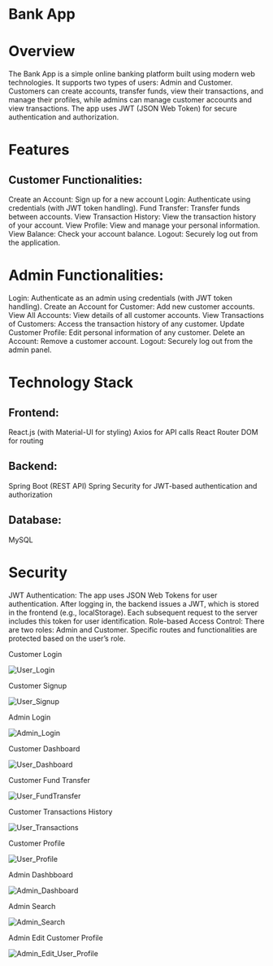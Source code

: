 # Bank App
# Overview
The Bank App is a simple online banking platform built using modern web technologies. It supports two types of users: Admin and Customer. Customers can create accounts, transfer funds, view their transactions, and manage their profiles, while admins can manage customer accounts and view transactions. The app uses JWT (JSON Web Token) for secure authentication and authorization.

# Features
## Customer Functionalities:
Create an Account: Sign up for a new account
Login: Authenticate using credentials (with JWT token handling).
Fund Transfer: Transfer funds between accounts.
View Transaction History: View the transaction history of your account.
View Profile: View and manage your personal information.
View Balance: Check your account balance.
Logout: Securely log out from the application.
# Admin Functionalities:
Login: Authenticate as an admin using credentials (with JWT token handling).
Create an Account for Customer: Add new customer accounts.
View All Accounts: View details of all customer accounts.
View Transactions of Customers: Access the transaction history of any customer.
Update Customer Profile: Edit personal information of any customer.
Delete an Account: Remove a customer account.
Logout: Securely log out from the admin panel.
# Technology Stack
## Frontend:

React.js (with Material-UI for styling)
Axios for API calls
React Router DOM for routing
## Backend:

Spring Boot (REST API)
Spring Security for JWT-based authentication and authorization
## Database:

MySQL
# Security


JWT Authentication: The app uses JSON Web Tokens for user authentication. After logging in, the backend issues a JWT, which is stored in the frontend (e.g., localStorage). Each subsequent request to the server includes this token for user identification.
Role-based Access Control: There are two roles: Admin and Customer. Specific routes and functionalities are protected based on the user’s role.



Customer Login

![User_Login](https://github.com/user-attachments/assets/b929779f-993d-402f-87bd-855a0652aa65)



Customer Signup

![User_Signup](https://github.com/user-attachments/assets/5e4c2dd0-1cbc-464a-92dc-ec7fe0e9216f)


Admin Login

![Admin_Login](https://github.com/user-attachments/assets/36a36913-4d36-490f-8ac5-a832efcdbc1b)


Customer Dashboard

![User_Dashboard](https://github.com/user-attachments/assets/60fc8b83-47e6-4fad-9d86-241fd1e7535d)


Customer Fund Transfer

![User_FundTransfer](https://github.com/user-attachments/assets/5b05ee17-a1fe-456b-84de-ddbb714dfa3e)


Customer Transactions History

![User_Transactions](https://github.com/user-attachments/assets/31d4bf5b-81a5-4761-8925-073f5c2e1a7e)


Customer Profile

![User_Profile](https://github.com/user-attachments/assets/59a7d03a-9651-4965-bf83-82d610d0fec4)


Admin Dashbboard

![Admin_Dashboard](https://github.com/user-attachments/assets/59389e47-4165-48c7-a0bc-1b7aaaad65f8)


Admin Search

![Admin_Search](https://github.com/user-attachments/assets/b5a64c59-7c1b-45f3-b974-8aa7b0384139)


Admin Edit Customer Profile

![Admin_Edit_User_Profile](https://github.com/user-attachments/assets/495999d2-6742-44b0-bf58-69e3e210bb04)

